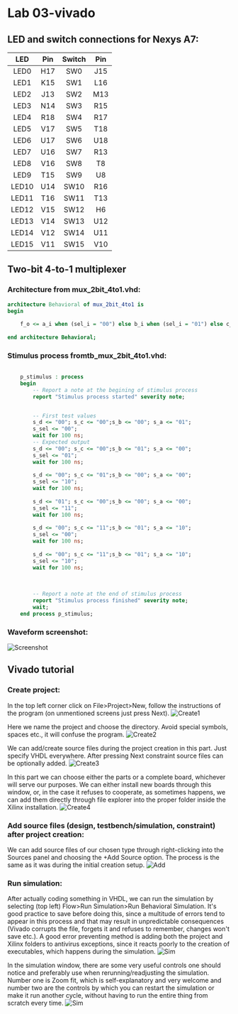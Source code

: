 # Lab 03-vivado

## LED and switch connections for Nexys A7:


| **LED** | **Pin** | **Switch** | **Pin** | 
| :-: | :-: | :-: | :-: |
| LED0 | H17 | SW0 | J15 |
| LED1 | K15 | SW1 | L16 |
| LED2 | J13 | SW2 | M13 |
| LED3 | N14 | SW3 | R15 |
| LED4 | R18 | SW4 | R17 |
| LED5 | V17 | SW5 | T18 |
| LED6 | U17 | SW6 | U18 |
| LED7 | U16 | SW7 | R13 |
| LED8 | V16 | SW8 | T8 |
| LED9 | T15 | SW9 | U8 |
| LED10 | U14 | SW10 | R16 |
| LED11 | T16 | SW11 | T13 |
| LED12 | V15 | SW12 | H6 |
| LED13 | V14 | SW13 | U12 |
| LED14 | V12 | SW14 | U11 |
| LED15 | V11 | SW15 | V10 |


## Two-bit 4-to-1 multiplexer
### Architecture from mux_2bit_4to1.vhd:
```vhdl
architecture Behavioral of mux_2bit_4to1 is
begin
    
    f_o <= a_i when (sel_i = "00") else b_i when (sel_i = "01") else c_i when (sel_i = "10") else d_i;
   
end architecture Behavioral;
```
### Stimulus process fromtb_mux_2bit_4to1.vhd:
```vhdl
    
    p_stimulus : process
    begin
        -- Report a note at the begining of stimulus process
        report "Stimulus process started" severity note;


        -- First test values
        s_d <= "00"; s_c <= "00";s_b <= "00"; s_a <= "01";
        s_sel <= "00";
        wait for 100 ns;
        -- Expected output
        s_d <= "00"; s_c <= "00";s_b <= "01"; s_a <= "00";
        s_sel <= "01";
        wait for 100 ns;
        
        s_d <= "00"; s_c <= "01";s_b <= "00"; s_a <= "00";
        s_sel <= "10";
        wait for 100 ns;
        
        s_d <= "01"; s_c <= "00";s_b <= "00"; s_a <= "00";
        s_sel <= "11";
        wait for 100 ns;
        
        s_d <= "00"; s_c <= "11";s_b <= "01"; s_a <= "10";
        s_sel <= "00";
        wait for 100 ns;
        
        s_d <= "00"; s_c <= "11";s_b <= "01"; s_a <= "10";
        s_sel <= "10";
        wait for 100 ns;
        
        
        
        -- Report a note at the end of stimulus process
        report "Stimulus process finished" severity note;
        wait;
    end process p_stimulus;
  ```
### Waveform screenshot:
![Screenshot](Images/03Waveforms.png)

## Vivado tutorial
### Create project:

In the top left corner click on File>Project>New, follow the instructions of the program (on unmentioned screens just press Next).
![Create1](Images/03TutorialCreate1.png)


Here we name the project and choose the directory. Avoid special symbols, spaces etc., it will confuse the program.
![Create2](Images/03TutorialCreate2.png)


We can add/create source files during the project creation in this part. Just specify VHDL everywhere. After pressing Next constraint source files can be optionally added.
![Create3](Images/03TutorialAddSource.png)


In this part we can choose either the parts or a complete board, whichever will serve our purposes. We can either install new boards through this window, or, in the case it refuses to cooperate, as sometimes happens, we can add them directly through file explorer into the proper folder inside the Xilinx installation.
![Create4](Images/03TutorialCreate3.png)



### Add source files (design, testbench/simulation, constraint) after project creation:


We can add source files of our chosen type through right-clicking into the Sources panel and choosing the +Add Source option. The process is the same as it was during the initial creation setup.
![Add](Images/03TutorialAddTest.png)

### Run simulation:


After actually coding something in VHDL, we can run the simulation by selecting (top left) Flow>Run Simulation>Run Behavioral Simulation.
It's good practice to save before doing this, since a multitude of errors tend to appear in this process and that may result in unpredictable consequences (Vivado corrupts the file, forgets it and refuses to remember, changes won't save etc.). A good error preventing method is adding both the project and Xilinx folders to antivirus exceptions, since it reacts poorly to the creation of executables, which happens during the simulation.
![Sim](Images/03TutorialRunSim.png)


In the simulation window, there are some very useful controls one should notice and preferably use when rerunning/readjusting the simulation. Number one is Zoom fit, which is self-explanatory and very welcome and number two are the controls by which you can restart the simulation or make it run another cycle, without having to run the entire thing from scratch every time.
![Sim](Images/03TutorialSimUseful.png)
